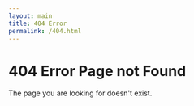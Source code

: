 ```yaml
---
layout: main
title: 404 Error
permalink: /404.html
---
```

# 404 Error Page not Found

The page you are looking for doesn't exist.